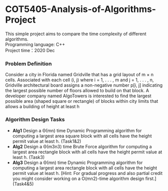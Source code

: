 # COT5405-Analysis-of-Algorithms-Project

This simple project aims to compare the time complexity of different algorithms.\
Programming language: C++\
Project time：2020 Dec

### Problem Definition
Consider a city in Florida named Gridville that has a grid layout of m × n cells. Associated
with each cell (i, j) where i = 1, . . . , m and j = 1, . . . , n, Gridville architectural board assigns a
non-negative number p[i, j] indicating the largest possible number of floors allowed to build on
that block. A developer company named AlgoTowers is interested to find the largest possible
area (shaped square or rectangle) of blocks within city limits that allows a building of height
at least h

### Algorithm Design Tasks
- **Alg1** Design a Θ(mn) time Dynamic Programming algorithm for computing a largest area
square block with all cells have the height permit value at least h. (Task1&2)
- **Alg2** Design a Θ(m3n3) time Brute Force algorithm for computing a largest area rectangle
block with all cells have the height permit value at least h. (Task3)
- **Alg3** Design a Θ(mn) time Dynamic Programming algorithm for computing a largest area
rectangle block with all cells have the height permit value at least h. 
[Hint: For gradual progress and also partial credit you might consider working on a O(mn2)-time
algorithm design first.]  (Task4&5)
